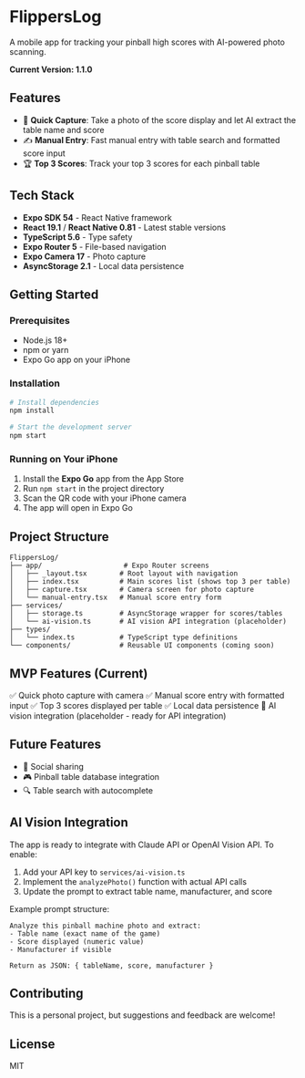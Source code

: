 # FlippersLog

A mobile app for tracking your pinball high scores with AI-powered photo scanning.

**Current Version: 1.1.0**

## Features

- 📸 **Quick Capture**: Take a photo of the score display and let AI extract the table name and score
- ✍️ **Manual Entry**: Fast manual entry with table search and formatted score input
- 🏆 **Top 3 Scores**: Track your top 3 scores for each pinball table

## Tech Stack

- **Expo SDK 54** - React Native framework
- **React 19.1** / **React Native 0.81** - Latest stable versions
- **TypeScript 5.6** - Type safety
- **Expo Router 5** - File-based navigation
- **Expo Camera 17** - Photo capture
- **AsyncStorage 2.1** - Local data persistence

## Getting Started

### Prerequisites

- Node.js 18+
- npm or yarn
- Expo Go app on your iPhone

### Installation

```bash
# Install dependencies
npm install

# Start the development server
npm start
```

### Running on Your iPhone

1. Install the **Expo Go** app from the App Store
2. Run `npm start` in the project directory
3. Scan the QR code with your iPhone camera
4. The app will open in Expo Go

## Project Structure

```
FlippersLog/
├── app/                    # Expo Router screens
│   ├── _layout.tsx        # Root layout with navigation
│   ├── index.tsx          # Main scores list (shows top 3 per table)
│   ├── capture.tsx        # Camera screen for photo capture
│   └── manual-entry.tsx   # Manual score entry form
├── services/
│   ├── storage.ts         # AsyncStorage wrapper for scores/tables
│   └── ai-vision.ts       # AI vision API integration (placeholder)
├── types/
│   └── index.ts           # TypeScript type definitions
└── components/            # Reusable UI components (coming soon)
```

## MVP Features (Current)

✅ Quick photo capture with camera
✅ Manual score entry with formatted input
✅ Top 3 scores displayed per table
✅ Local data persistence
🚧 AI vision integration (placeholder - ready for API integration)

## Future Features

- 🤝 Social sharing
- 🎮 Pinball table database integration
- 🔍 Table search with autocomplete

## AI Vision Integration

The app is ready to integrate with Claude API or OpenAI Vision API. To enable:

1. Add your API key to `services/ai-vision.ts`
2. Implement the `analyzePhoto()` function with actual API calls
3. Update the prompt to extract table name, manufacturer, and score

Example prompt structure:
```
Analyze this pinball machine photo and extract:
- Table name (exact name of the game)
- Score displayed (numeric value)
- Manufacturer if visible

Return as JSON: { tableName, score, manufacturer }
```

## Contributing

This is a personal project, but suggestions and feedback are welcome!

## License

MIT
